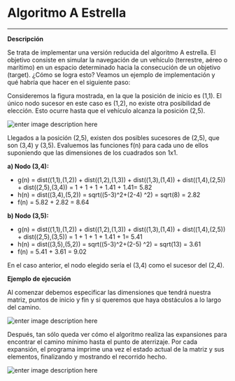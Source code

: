 <!--Creado por Jonathan Carrero -->

**Algoritmo A Estrella**
==============
----------

**Descripción**

Se trata de implementar una versión reducida del algoritmo A estrella. El objetivo consiste en simular la navegación de un vehículo (terrestre, aéreo o marítimo) en un espacio determinado hacia la consecución de un objetivo (target). ¿Cómo se logra esto? Veamos un ejemplo de implementación y qué habría que hacer en el siguiente paso:

Consideremos la figura mostrada, en la que la posición de inicio es (1,1). El único nodo sucesor en este caso es (1,2), no existe otra posibilidad de elección. Esto ocurre hasta que el vehículo alcanza la posición (2,5).

![enter image description here](https://github.com/Joncarre/Java-language/blob/master/Ingenier%C3%ADa%20del%20Conocimiento/images/IC1_3.png)

Llegados a la posición (2,5), existen dos posibles sucesores de (2,5), que son (3,4) y (3,5). Evaluemos las funciones f(n) para cada uno de ellos suponiendo que las dimensiones de los cuadrados son 1x1.

**a) Nodo (3,4):**
- g(n) = dist((1,1),(1,2)) + dist((1,2),(1,3)) + dist((1,3),(1,4)) + dist((1,4),(2,5)) + dist((2,5),(3,4)) = 1 + 1 + 1 + 1.41 + 1.41= 5.82
- h(n) = dist((3,4),(5,2)) = sqrt((5-3)^2+(2-4) ^2) = sqrt(8) = 2.82
- f(n) = 5.82 + 2.82 = 8.64

**b) Nodo (3,5):**
- g(n) = dist((1,1),(1,2)) + dist((1,2),(1,3)) + dist((1,3),(1,4)) + dist((1,4),(2,5)) + dist((2,5),(3,5)) = 1 + 1 + 1 + 1.41 + 1= 5.41
- h(n) = dist((3,5),(5,2)) = sqrt((5-3)^2+(2-5) ^2) = sqrt(13) = 3.61
- f(n) = 5.41 + 3.61 = 9.02

En el caso anterior, el nodo elegido sería el (3,4) como el sucesor del (2,4).

**Ejemplo de ejecución**

Al comenzar debemos especificar las dimensiones que tendrá nuestra matriz, puntos de inicio y fin y si queremos que haya obstáculos a lo largo del camino.

![enter image description here](https://github.com/Joncarre/Java-language/blob/master/Ingenier%C3%ADa%20del%20Conocimiento/images/IC1_1.png)

Después, tan sólo queda ver cómo el algoritmo realiza las expansiones para encontrar el camino mínimo hasta el punto de aterrizaje. Por cada expansión, el programa imprime una vez el estado actual de la matriz y sus elementos, finalizando y mostrando el recorrido hecho.

![enter image description here](https://github.com/Joncarre/Java-language/blob/master/Ingenier%C3%ADa%20del%20Conocimiento/images/IC1_2.png)
